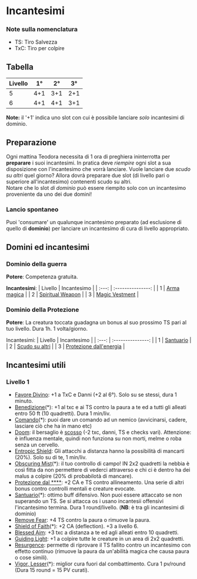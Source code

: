 # Incantesimi
### Note sulla nomenclatura
- TS: Tiro Salvezza
- TxC: Tiro per colpire

## Tabella
| Livello | 1° | 2° | 3° |
| ------ | :--: | :--: | :--: |
| 5 | 4+1 | 3+1 | 2+1 |
| 6 | 4+1 | 4+1 | 3+1 |

**Note:** il '+1' indica uno slot con cui è possibile lanciare _solo_ incantesimi di dominio.

## Preparazione
Ogni mattina Teodora necessita di 1 ora di preghiera ininterrotta per **preparare** i suoi incantesimi. In pratica deve _riempire_ ogni slot a sua disposizione con l'incantesimo che vorrà lanciare. Vuole lanciare due _scudo su altri_ quel giorno? Allora dovrà preparare due slot (di livello pari o superiore all'incantesimo) contenenti scudo su altri.  
Notare che lo slot _di dominio_ può essere riempito solo con un incantesimo proveniente da uno dei due domini!

### Lancio spontaneo
Puoi 'consumare' un qualunque incantesimo preparato (ad esclusione di quello di **dominio**) per lanciare un incantesimo di cura di livello appropriato.

## Domini ed incantesimi
### Dominio della guerra
**Potere**: Competenza gratuita.  

**Incantesimi**:
| Livello | Incantesimo |
| :---: | :---------------: |
| 1 | [Arma magica](http://www.d20srd.org/srd/spells/magicWeapon.htm) |
| 2 | [Spiritual Weapon](http://www.d20srd.org/srd/spells/spiritualWeapon.htm) |
| 3 | [Magic Vestment](http://www.d20srd.org/srd/spells/magicVestment.htm) |

### Dominio della Protezione
**Potere**: La creatura toccata guadagna un bonus al suo prossimo TS pari al tuo livello. Dura 1h. 1 volta/giorno.  

Incantesimi:
| Livello | Incantesimo |
| :---: | :---------------: |
| 1 | [Santuario](http://www.d20srd.org/srd/spells/sanctuary.htm) |
| 2 | [Scudo su altri](http://www.d20srd.org/srd/spells/shieldOther.htm) |
| 3 | [Protezione dall'energia](http://www.d20srd.org/srd/spells/protectionFromEnergy.htm) |



## Incantesimi utili
### Livello 1
- [Favore Divino](http://www.d20srd.org/srd/spells/divineFavor.htm): +1 a TxC e Danni (+2 al 6°). Solo su se stessi, dura 1 minuto.
- [Benedizione](http://www.d20srd.org/srd/spells/bless.htm)(\*): +1 al txc e ai TS contro la paura a te ed a tutti gli alleati entro 50 ft (10 quadretti). Dura 1 min/liv.
- [Comando](http://www.d20srd.org/srd/spells/command.htm)(\*): puoi dare un comando ad un nemico (avvicinarsi, cadere, lasciare ciò che ha in mano etc)
- [Doom](http://www.d20srd.org/srd/spells/doom.htm): il bersaglio è [scosso](http://www.d20srd.org/srd/conditionSummary.htm#shaken) (-2 txc, danni, TS e checks vari). Attenzione: è influenza mentale, quindi non funziona su non morti, melme o roba senza un cervello.
- [Entropic Shield](http://www.d20srd.org/srd/spells/entropicShield.htm): Gli attacchi a distanza hanno la possibilità di mancarti (20%). Solo su di te, 1 min/liv.
- [Obscuring Mist](http://www.d20srd.org/srd/spells/obscuringMist.htm)(\*): il tuo controllo di campo! IN 2x2 quadretti la nebbia è così fitta da non permettere di vederci attraverso e chi ci è dentro ha dei malus a colpire (20% di probabilotà di mancare).
- [Protezione dal \*\*\*\*](http://www.d20srd.org/srd/spells/protectionFromEvil.htm): +2 CA e TS contro allineamento. Una serie di altri bonus contro controlli mentali e creature evocate.
- [Santuario](http://www.d20srd.org/srd/spells/sanctuary.htm)(\*): ottimo buff difensivo. Non puoi essere attaccato se non superando un TS. Se si attacca os i usano incantesii offensivi l'incantesimo termina. Dura 1 round/livello. (**NB**: è tra gli incantesimi di dominio)
- [Remove Fear](http://www.d20srd.org/srd/spells/removeFear.htm): +4 TS contro la paura o rimuove la paura.
- [Shield of Faith](http://www.d20srd.org/srd/spells/shieldOfFaith.htm)(\*): +2 CA (deflection). +3 a livello 6.
- [Blessed Aim](http://dnd.arkalseif.info/spells/spell-compendium--86/blessed-aim--3941/index.html): +3 txc a distanza a te ed agli alleati entro 10 quadretti.
- [Guiding Light](https://dndtools.net/spells/miniatures-handbook--75/guiding-light--1971/): +1 a colpire tutte le creature in un area di 2x2 quadretti.
- [Resurgence](http://dnd.arkalseif.info/spells/spell-compendium--86/resurgence--4102/index.html): permette di riprovare il TS fallito contro un incantesimo con effetto continuo (rimuove la paura da un'abilità magica che causa paura o cose simili).
- [Vigor, Lesser](http://dnd.arkalseif.info/spells/spell-compendium--86/vigor-lesser--4725/index.html)(\*): miglior cura fuori dal combattimento. Cura 1 pv/round (Dura 15 round = 15 PV curati).



